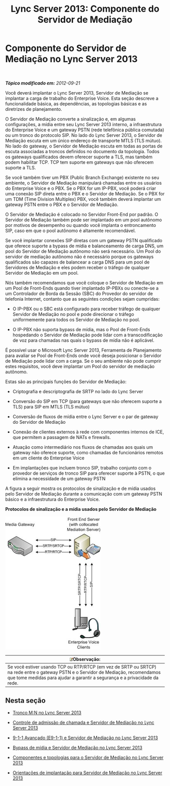 ﻿---
title: 'Lync Server 2013: Componente do Servidor de Mediação'
TOCTitle: Componente do Servidor de Mediação
ms:assetid: 5b19edef-4a54-43c9-aa12-5643b8108355
ms:mtpsurl: https://technet.microsoft.com/pt-br/library/Gg398399(v=OCS.15)
ms:contentKeyID: 49306817
ms.date: 05/19/2016
mtps_version: v=OCS.15
ms.translationtype: HT
---

# Componente do Servidor de Mediação no Lync Server 2013

 

_**Tópico modificado em:** 2012-09-21_

Você deverá implantar o Lync Server 2013, Servidor de Mediação se implantar a carga de trabalho do Enterprise Voice. Esta seção descreve a funcionalidade básica, as dependências, as topologias básicas e as diretrizes de planejamento.

O Servidor de Mediação converte a sinalização e, em algumas configurações, a mídia entre seu Lync Server 2013 interno, a infraestrutura do Enterprise Voice e um gateway PSTN (rede telefônica pública comutada) ou um tronco do protocolo SIP. No lado do Lync Server 2013, o Servidor de Mediação escuta em um único endereço de transporte MTLS (TLS mútuo). No lado do gateway, o Servidor de Mediação escuta em todas as portas de escuta associadas a troncos definidos no documento da topologia. Todos os gateways qualificados devem oferecer suporte a TLS, mas também podem habilitar TCP. TCP tem suporte em gateways que não oferecem suporte a TLS.

Se você também tiver um PBX (Public Branch Exchange) existente no seu ambiente, o Servidor de Mediação manipulará chamadas entre os usuários do Enterprise Voice e o PBX. Se o PBX for um IP-PBX, você poderá criar uma conexão SIP direta entre o PBX e o Servidor de Mediação. Se o PBX for um TDM (Time Division Multiplex) PBX, você também deverá implantar um gateway PSTN entre o PBX e o Servidor de Mediação.

O Servidor de Mediação é colocado no Servidor Front-End por padrão. O Servidor de Mediação também pode ser implantado em um pool autônomo por motivos de desempenho ou quando você implanta o entroncamento SIP, caso em que o pool autônomo é altamente recomendável.

Se você implantar conexões SIP diretas com um gateway PSTN qualificado que oferece suporte a bypass de mídia e balanceamento de carga DNS, um pool do Servidor de Mediação autônomo não será necessário. Um Pool do servidor de mediação autônomo não é necessário porque os gateways qualificados são capazes de balancear a carga DNS para um pool de Servidores de Mediação e eles podem receber o tráfego de qualquer Servidor de Mediação em um pool.

Nós também recomendamos que você coloque o Servidor de Mediação em um Pool de Front-Ends quando tiver implantado IP-PBXs ou conecte-se a um Controlador de Borda da Sessão (SBC) do Provedor do servidor de telefonia Internet, contanto que as seguintes condições sejam cumpridas:

  - O IP-PBX ou o SBC está configurado para receber tráfego de qualquer Servidor de Mediação no pool e pode direcionar o tráfego uniformemente para todos os Servidor de Mediação no pool.

  - O IP-PBX não suporta bypass de mídia, mas o Pool de Front-Ends hospedando o Servidor de Mediação pode lidar com a transcodificação de voz para chamadas nas quais o bypass de mídia não é aplicável.

É possível usar o Microsoft Lync Server 2013, Ferramenta de Planejamento para avaliar se Pool de Front-Ends onde você deseja posicionar o Servidor de Mediação pode lidar com a carga. Se o seu ambiente não pode cumprir estes requisitos, você deve implantar um Pool do servidor de mediação autônomo.

Estas são as principais funções do Servidor de Mediação:

  - Criptografia e descriptografia de SRTP no lado do Lync Server

  - Conversão do SIP em TCP (para gateways que não oferecem suporte a TLS) para SIP em MTLS (TLS mútuo)

  - Conversão de fluxos de mídia entre o Lync Server e o par de gateway do Servidor de Mediação

  - Conexão de clientes externos à rede com componentes internos de ICE, que permitem a passagem de NATs e firewalls.

  - Atuação como intermediário nos fluxos de chamadas aos quais um gateway não oferece suporte, como chamadas de funcionários remotos em um cliente do Enterprise Voice

  - Em implantações que incluem tronco SIP, trabalho conjunto com o provedor de serviços de tronco SIP para oferecer suporte à PSTN, o que elimina a necessidade de um gateway PSTN

A figura a seguir mostra os protocolos de sinalização e de mídia usados pelo Servidor de Mediação durante a comunicação com um gateway PSTN básico e a infraestrutura do Enterprise Voice.

**Protocolos de sinalização e a mídia usados pelo Servidor de Mediação**

![Diagrama dos protocolos do servidor de mediação](images/Gg398399.c3d39ba0-e323-4a58-8f07-4e80d3278af2(OCS.15).jpg "Diagrama dos protocolos do servidor de mediação")

<table>
<thead>
<tr class="header">
<th><img src="images/Gg425756.note(OCS.15).gif" title="note" alt="note" />Observação:</th>
</tr>
</thead>
<tbody>
<tr class="odd">
<td>Se você estiver usando TCP ou RTP/RTCP (em vez de SRTP ou SRTCP) na rede entre o gateway PSTN e o Servidor de Mediação, recomendamos que tome medidas para ajudar a garantir a segurança e a privacidade da rede.</td>
</tr>
</tbody>
</table>


## Nesta seção

  - [Tronco M:N no Lync Server 2013](lync-server-2013-m-n-trunk.md)

  - [Controle de admissão de chamada e Servidor de Mediação no Lync Server 2013](lync-server-2013-call-admission-control-and-mediation-server.md)

  - [9-1-1 Avançado (E9-1-1) e Servidor de Mediação no Lync Server 2013](lync-server-2013-enhanced-9-1-1-e9-1-1-and-mediation-server.md)

  - [Bypass de mídia e Servidor de Mediação no Lync Server 2013](lync-server-2013-media-bypass-and-mediation-server.md)

  - [Componentes e topologias para o Servidor de Mediação no Lync Server 2013](lync-server-2013-components-and-topologies-for-mediation-server.md)

  - [Orientações de implantação para Servidor de Mediação no Lync Server 2013](lync-server-2013-deployment-guidelines-for-mediation-server.md)

